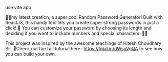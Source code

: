 use vite app

🔐✨my latest creation, a super cool Random Password Generator! Built with ReactJS, this handy tool lets you create super strong passwords in just a click! 💪 You can customize your password by choosing its length and deciding if you want to include numbers and special characters. 🎨🔢

This project was inspired by the awesome teachings of Hitesh Choudhary Sir. 🙌Check out the full tutorial here- https://lnkd.in/dWsnVgQA to see how you can build your own.
